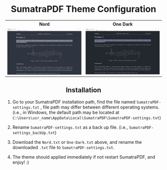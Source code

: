 <h1 align="center">SumatraPDF Theme Configuration</h1>

<div align="center">
<table>
  <tr>
    <th>Nord</th>
    <th>One Dark</th>
  </tr>
  <tr>
    <td><img src="/SumatraPDF%20Themes/README.assets/Nord.png" width="500" /></td>
    <td><img src="/SumatraPDF%20Themes/README.assets/One-Dark.png" width="500" /></td>
  </tr>
</table>
</div>

<h2 align="center">Installation</h2>

1. Go to your SumatraPDF installation path, find the file named `SumatraPDF-settings.txt` , file path may differ between different operating systems. (i.e., in Windows, the default path may be located at `C:\Users\usr_name\AppData\Local\SumatraPDF\SumatraPDF-settings.txt`)

2. Rename `SumatraPDF-settings.txt` as a back up file. (i.e., `SumatraPDF-settings_backUp.txt`)

3. Download the `Nord.txt` or `One-Dark.txt` above, and rename the downloaded `.txt` file to `SumatraPDF-settings.txt`.

4. The theme should applied immediately if not restart SumatraPDF, and enjoy! :)
